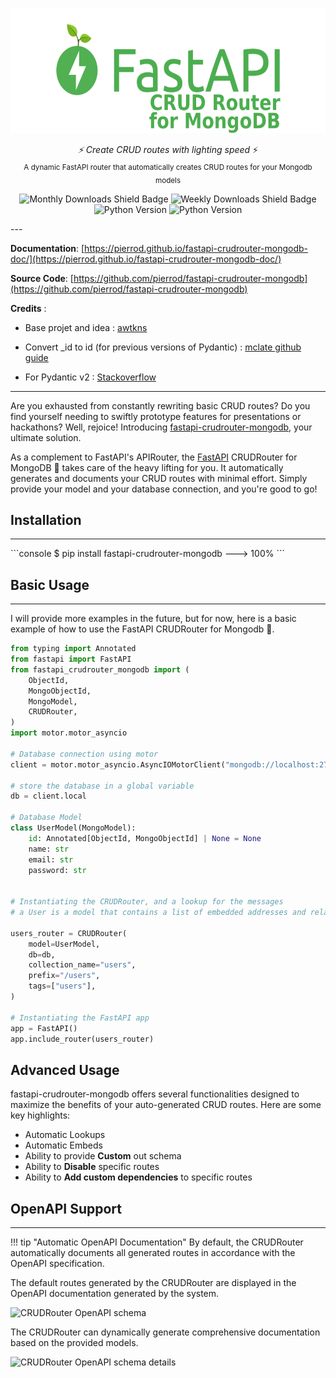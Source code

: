 <p align="center">
  <img src="./docs/assets/img/logo-long-color.png" height="200" />
</p>
<p align="center">
  <em>⚡ Create CRUD routes with lighting speed</em> ⚡</br>
  <sub>A dynamic FastAPI router that automatically creates CRUD routes for your Mongodb models</sub>
</p>

<div align="center">

![Monthly Downloads Shield Badge](https://img.shields.io/pypi/dm/fastapi-crudrouter-mongodb?color=50b052&style=for-the-badge) ![Weekly Downloads Shield Badge](https://img.shields.io/pypi/dw/fastapi-crudrouter-mongodb?color=50b052&style=for-the-badge) ![Python Version](https://img.shields.io/pypi/v/fastapi-crudrouter-mongodb?color=50b052&style=for-the-badge) ![Python Version](https://img.shields.io/pypi/pyversions/fastapi-crudrouter-mongodb?color=3776AB&style=for-the-badge&logo=python&logoColor=white)

</div>
---

**Documentation**: [https://pierrod.github.io/fastapi-crudrouter-mongodb-doc/](https://pierrod.github.io/fastapi-crudrouter-mongodb-doc/)

**Source Code**: [https://github.com/pierrod/fastapi-crudrouter-mongodb](https://github.com/pierrod/fastapi-crudrouter-mongodb)

**Credits** :

- Base projet and idea : [awtkns](https://github.com/awtkns/fastapi-crudrouter)

- Convert \_id to id (for previous versions of Pydantic) : [mclate github guide](https://github.com/tiangolo/fastapi/issues/1515)

- For Pydantic v2 : [Stackoverflow](https://stackoverflow.com/questions/76686267/what-is-the-new-way-to-declare-mongo-objectid-with-pydantic-v2-0)

---

Are you exhausted from constantly rewriting basic CRUD routes? Do you find yourself needing to swiftly prototype features for presentations or hackathons? Well, rejoice! Introducing  [fastapi-crudrouter-mongodb](https://pierrod.github.io/fastapi-crudrouter-mongodb-doc/), your ultimate solution.

As a complement to FastAPI's APIRouter, the [FastAPI](https://fastapi.tiangolo.com/) CRUDRouter for MongoDB 🌱 takes care of the heavy lifting for you. It automatically generates and documents your CRUD routes with minimal effort. Simply provide your model and your database connection, and you're good to go!


## Installation

---

<div class="termy">
```console
$ pip install fastapi-crudrouter-mongodb
---> 100%
```
</div>

## Basic Usage

---

I will provide more examples in the future, but for now, here is a basic example of how to use the FastAPI CRUDRouter for Mongodb :seedling:.

```py linenums="1"
from typing import Annotated
from fastapi import FastAPI
from fastapi_crudrouter_mongodb import (
    ObjectId,
    MongoObjectId,
    MongoModel,
    CRUDRouter,
)
import motor.motor_asyncio

# Database connection using motor
client = motor.motor_asyncio.AsyncIOMotorClient("mongodb://localhost:27017/local")

# store the database in a global variable
db = client.local

# Database Model
class UserModel(MongoModel):
    id: Annotated[ObjectId, MongoObjectId] | None = None
    name: str
    email: str
    password: str


# Instantiating the CRUDRouter, and a lookup for the messages
# a User is a model that contains a list of embedded addresses and related to multiple messages

users_router = CRUDRouter(
    model=UserModel,
    db=db,
    collection_name="users",
    prefix="/users",
    tags=["users"],
)

# Instantiating the FastAPI app
app = FastAPI()
app.include_router(users_router)
```

## Advanced Usage

fastapi-crudrouter-mongodb offers several functionalities designed to maximize the benefits of your auto-generated CRUD routes. Here are some key highlights:

- Automatic Lookups 
- Automatic Embeds
- Ability to provide **Custom** out schema
- Ability to **Disable** specific routes
- Ability to **Add custom dependencies** to specific routes


## OpenAPI Support

---

!!! tip "Automatic OpenAPI Documentation"
    By default, the CRUDRouter automatically documents all generated routes in accordance with the OpenAPI specification.

The default routes generated by the CRUDRouter are displayed in the OpenAPI documentation generated by the system.

![CRUDRouter OpenAPI schema](https://pierrod.github.io/fastapi-crudrouter-mongodb-doc/assets/img/openapi-basic-example.png)


The CRUDRouter can dynamically generate comprehensive documentation based on the provided models.

![CRUDRouter OpenAPI schema details](https://pierrod.github.io/fastapi-crudrouter-mongodb-doc/assets/img/openapi-basic-example-details.png)
